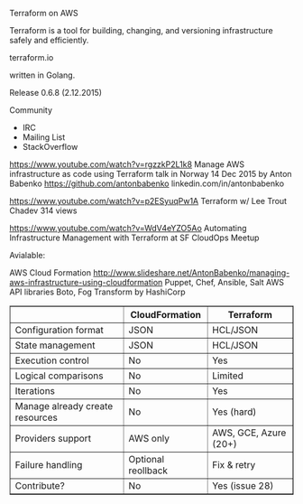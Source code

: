 Terraform on AWS

Terraform is a tool for building, changing, and versioning infrastructure safely and efficiently.

terraform.io

written in Golang.

Release 0.6.8 (2.12.2015)

Community

   * IRC 
   * Mailing List
   * StackOverflow

https://www.youtube.com/watch?v=rgzzkP2L1k8
Manage AWS infrastructure as code using Terraform
talk in Norway 14 Dec 2015
by Anton Babenko
https://github.com/antonbabenko
linkedin.com/in/antonbabenko


https://www.youtube.com/watch?v=p2ESyuqPw1A
Terraform w/ Lee Trout Chadev 314 views


https://www.youtube.com/watch?v=WdV4eYZO5Ao
Automating Infrastructure Management with Terraform 
at SF CloudOps Meetup

Avialable:

AWS Cloud Formation
http://www.slideshare.net/AntonBabenko/managing-aws-infrastructure-using-cloudformation
Puppet, Chef, Ansible, Salt
AWS API libraries Boto, Fog
Transform by HashiCorp


<table border="1" cellpadding="4" cellspacing="0">
<tr valign="bottom"><th> &nbsp; </th><th> CloudFormation </th><th> Terraform </th></tr>
<tr><td> Configuration format </td><td> JSON </td><td> HCL/JSON </td></tr>
<tr><td> State management </td><td> JSON </td><td> HCL/JSON </td></tr>
<tr><td> Execution control </td><td> No </td><td> Yes </td></tr>
<tr><td> Logical comparisons </td><td> No </td><td> Limited </td></tr>
<tr><td> Iterations </td><td> No </td><td> Yes </td></tr>
<tr><td> Manage already create resources </td><td> No </td><td> Yes (hard) </td></tr>
<tr><td> Providers support </td><td> AWS only </td><td> AWS, GCE, Azure (20+) </td></tr>
<tr><td> Failure handling </td><td> Optional reollback </td><td> Fix &amp; retry </td></tr>
<tr><td> Contribute? </td><td> No </td><td> Yes (issue 28) </td></tr>
</table>


